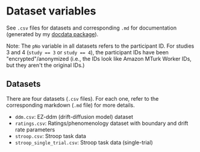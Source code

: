# Dataset variables

See `.csv` files for datasets and corresponding `.md` for documentation (generated by my [docdata package](https://hauselin.github.io/docdata/)).

Note: The `pNo` variable in all datasets refers to the participant ID. For studies 3 and 4 (`study == 3` or `study == 4`), the participant IDs have been "encrypted"/anonymized (i.e., the IDs look like Amazon MTurk Worker IDs, but they aren't the original IDs.)

## Datasets

There are four datasets (`.csv` files). For each one, refer to the corresponding markdown (`.md` file) for more details.

* `ddm.csv`: EZ-ddm (drift-diffusion model) dataset
* `ratings.csv`: Ratings/phenomenology dataset with boundary and drift rate parameters
* `stroop.csv`: Stroop task data
* `stroop_single_trial.csv`: Stroop task data (single-trial)

